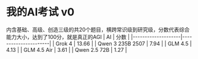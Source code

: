 # 我的AI考试 v0
内含基础、高级、创造三级的共20个题目，横跨常识级到研究级，分数代表综合能力大小，达到了100分，就是真正的AGI
| AI                  |  分数 |
|--------------------|----------------------|
| Grok 4                    |  13.66         |
| Qwen 3 235B 2507         | 7.94             |
| GLM 4.5                  | 4.13              |
| GLM 4.5 Air              | 3.61              |
| Qwen 2.5 72B             | 1.27         |
